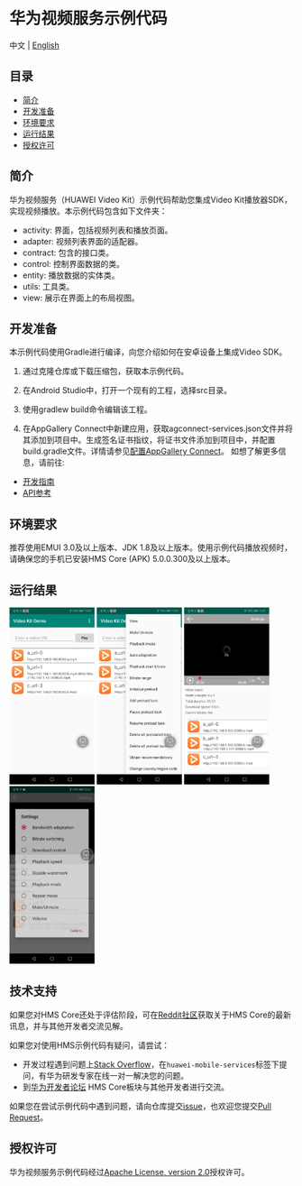 # 华为视频服务示例代码

中文 | [English](README.md)

## 目录

 * [简介](#简介)
 * [开发准备](#开发准备)
 * [环境要求](#环境要求)
 * [运行结果](#运行结果)
 * [授权许可](#授权许可)

## 简介
华为视频服务（HUAWEI Video Kit）示例代码帮助您集成Video Kit播放器SDK，实现视频播放。本示例代码包含如下文件夹：

  - activity:   界面，包括视频列表和播放页面。
  - adapter:    视频列表界面的适配器。
  - contract:   包含的接口类。
  - control:    控制界面数据的类。
  - entity:     播放数据的实体类。
  - utils:      工具类。
  - view:       展示在界面上的布局视图。

## 开发准备
本示例代码使用Gradle进行编译，向您介绍如何在安卓设备上集成Video SDK。

1. 通过克隆仓库或下载压缩包，获取本示例代码。

2. 在Android Studio中，打开一个现有的工程，选择src目录。

3. 使用gradlew build命令编辑该工程。

4. 在AppGallery Connect中新建应用，获取agconnect-services.json文件并将其添加到项目中。生成签名证书指纹，将证书文件添加到项目中，并配置build.gradle文件。详情请参见[配置AppGallery Connect](https://developer.huawei.com/consumer/cn/doc/development/Media-Guides/config-agc-0000001050738427?ha_source=hms1)。
如想了解更多信息，请前往:

- [开发指南](https://developer.huawei.com/consumer/cn/doc/development/Media-Guides/introduction-0000001050439577?ha_source=hms1)
- [API参考](https://developer.huawei.com/consumer/cn/doc/development/Media-References/video-description-0000001076873506?ha_source=hms1)

## 环境要求
推荐使用EMUI 3.0及以上版本、JDK 1.8及以上版本。使用示例代码播放视频时，请确保您的手机已安装HMS Core (APK) 5.0.0.300及以上版本。

## 运行结果
<img src="result_1.jpg" width = 30% height = 30%> <img src="result_2.jpg" width = 30% height = 30%> <img src="result_3.jpg" width = 30% height = 30%> <img src="result_4.jpg" width = 30% height = 30%>

## 技术支持
如果您对HMS Core还处于评估阶段，可在[Reddit社区](https://www.reddit.com/r/HuaweiDevelopers/)获取关于HMS Core的最新讯息，并与其他开发者交流见解。

如果您对使用HMS示例代码有疑问，请尝试：
- 开发过程遇到问题上[Stack Overflow](https://stackoverflow.com/questions/tagged/huawei-mobile-services?tab=Votes)，在`huawei-mobile-services`标签下提问，有华为研发专家在线一对一解决您的问题。
- 到[华为开发者论坛](https://developer.huawei.com/consumer/cn/forum/blockdisplay?fid=18) HMS Core板块与其他开发者进行交流。

如果您在尝试示例代码中遇到问题，请向仓库提交[issue](https://github.com/HMS-Core/hms-video-demo-android/issues)，也欢迎您提交[Pull Request](https://github.com/HMS-Core/hms-video-demo-android/pulls)。

## 授权许可
华为视频服务示例代码经过[Apache License, version 2.0](http://www.apache.org/licenses/LICENSE-2.0)授权许可。
